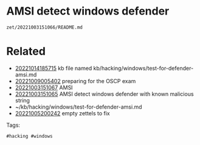 # AMSI detect windows defender

` zet/20221003151066/README.md `

# Related

- [20221014185715](/zet/20221014185715/README.md) kb file named kb/hacking/windows/test-for-defender-amsi.md
- [20221009005402](/zet/20221009005402/README.md) preparing for the OSCP exam
- [20221003151067](/zet/20221003151067/README.md) AMSI
- [20221003151065](/zet/20221003151065/README.md) AMSI detect windows defender with known malicious string
- ~/kb/hacking/windows/test-for-defender-amsi.md
- [20221005200242](/zet/20221005200242/README.md) empty zettels to fix

Tags:

    #hacking #windows
